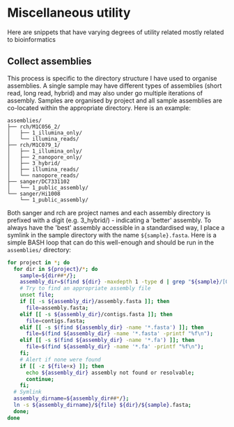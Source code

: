 # Miscellaneous utility
Here are snippets that have varying degrees of utility related mostly related to bioinformatics


## Collect assemblies
This process is specific to the directory structure I have used to organise assemblies. A single sample may have different
types of assemblies (short read, long read, hybrid) and may also under go multiple iterations of assembly. Samples are
organised by project and all sample assemblies are co-located within the appropriate directory. Here is an example:

```text
assemblies/
├── rch/M1C056_2/
│   ├── 1_illumina_only/
│   └── illumina_reads/
├── rch/M1C079_1/
│   ├── 1_illumina_only/
│   ├── 2_nanopore_only/
│   ├── 3_hybrid/
│   ├── illumina_reads/
│   └── nanopore_reads/
├── sanger/DC7331102
│   └── 1_public_assembly/
└── sanger/Hi1008
    └── 1_public_assembly/
```

Both sanger and rch are project names and each assembly directory is prefixed with a digit (e.g. 3\_hybrid/) - indicating a
'better' assembly. To always have the 'best' assembly accessible in a standardised way, I place a symlink in the sample
directory with the name `${sample}.fasta`. Here is a simple BASH loop that can do this well-enough and should be run in the
`assemblies/` directory:

```bash
for project in *; do
  for dir in ${project}/*; do
    sample=${dir##*/};
    assembly_dir=$(find ${dir} -maxdepth 1 -type d | grep "${sample}/[0-9]" | sort -n | tail -n1);
    # Try to find an appropriate assembly file
    unset file;
    if [[ -s ${assembly_dir}/assembly.fasta ]]; then
      file=assembly.fasta;
    elif [[ -s ${assembly_dir}/contigs.fasta ]]; then
      file=contigs.fasta;
    elif [[ -s $(find ${assembly_dir} -name '*.fasta') ]]; then
      file=$(find ${assembly_dir} -name '*.fasta' -printf "%f\n");
    elif [[ -s $(find ${assembly_dir} -name '*.fa') ]]; then
      file=$(find ${assembly_dir} -name '*.fa' -printf "%f\n");
    fi;
    # Alert if none were found
    if [[ -z ${file+x} ]]; then
      echo ${assembly_dir} assembly not found or resolvable;
      continue;
    fi;
  # Symlink
  assembly_dirname=${assembly_dir##*/};
  ln -s ${assembly_dirname}/${file} ${dir}/${sample}.fasta;
  done;
done
```
